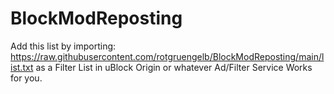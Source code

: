 # BlockModReposting
Add this list by importing: https://raw.githubusercontent.com/rotgruengelb/BlockModReposting/main/list.txt as a Filter List in uBlock Origin or whatever Ad/Filter Service Works for you.
